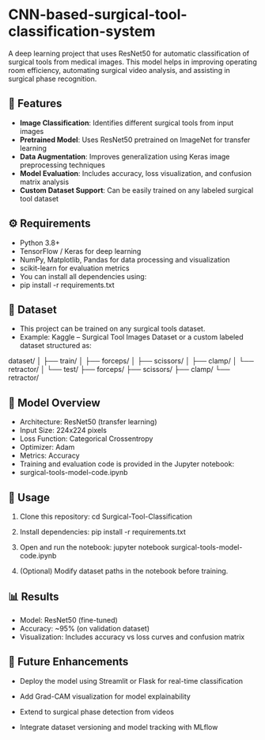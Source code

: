 # CNN-based-surgical-tool-classification-system
A deep learning project that uses ResNet50 for automatic classification of surgical tools from medical images.
This model helps in improving operating room efficiency, automating surgical video analysis, and assisting in surgical phase recognition.

## 🧠 Features
- **Image Classification**: Identifies different surgical tools from input images
- **Pretrained Model**: Uses ResNet50 pretrained on ImageNet for transfer learning
- **Data Augmentation**: Improves generalization using Keras image preprocessing techniques
- **Model Evaluation**: Includes accuracy, loss visualization, and confusion matrix analysis
- **Custom Dataset Support**: Can be easily trained on any labeled surgical tool dataset

## ⚙️ Requirements
- Python 3.8+
- TensorFlow / Keras for deep learning
- NumPy, Matplotlib, Pandas for data processing and visualization
- scikit-learn for evaluation metrics
- You can install all dependencies using:
- pip install -r requirements.txt

## 📂 Dataset
- This project can be trained on any surgical tools dataset.
- Example: Kaggle – Surgical Tool Images Dataset or a custom labeled dataset structured as:

dataset/
│
├── train/
│   ├── forceps/
│   ├── scissors/
│   ├── clamp/
│   └── retractor/
│
└── test/
    ├── forceps/
    ├── scissors/
    ├── clamp/
    └── retractor/



## 🚀 Model Overview
- Architecture: ResNet50 (transfer learning)
- Input Size: 224x224 pixels
- Loss Function: Categorical Crossentropy
- Optimizer: Adam
- Metrics: Accuracy
- Training and evaluation code is provided in the Jupyter notebook:
- surgical-tools-model-code.ipynb

## 🧪 Usage
1. Clone this repository:
cd Surgical-Tool-Classification

2. Install dependencies:
pip install -r requirements.txt

3. Open and run the notebook:
jupyter notebook surgical-tools-model-code.ipynb

4. (Optional) Modify dataset paths in the notebook before training.

## 📊 Results
- Model: ResNet50 (fine-tuned)
- Accuracy: ~95% (on validation dataset)
- Visualization: Includes accuracy vs loss curves and confusion matrix

## 🔮 Future Enhancements
- Deploy the model using Streamlit or Flask for real-time classification
- Add Grad-CAM visualization for model explainability

- Extend to surgical phase detection from videos

- Integrate dataset versioning and model tracking with MLflow
